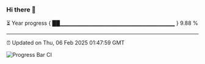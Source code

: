 ### Hi there 👋

⏳ Year progress { ██▁▁▁▁▁▁▁▁▁▁▁▁▁▁▁▁▁▁▁▁▁▁▁▁▁▁▁▁ } 9.88 %

---

⏰ Updated on Thu, 06 Feb 2025 01:47:59 GMT

![Progress Bar CI](https://github.com/DhruviPatel157/GitHub-Actions-Demo/workflows/Progress%20Bar%20CI/badge.svg)
